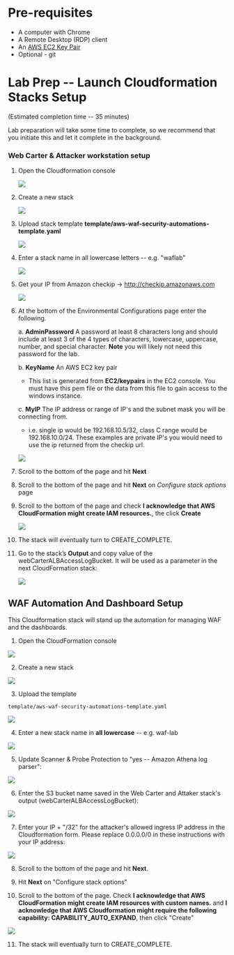 Pre-requisites
==============
-   A computer with Chrome
-   A Remote Desktop (RDP) client
-   An [AWS EC2 Key Pair](https://docs.aws.amazon.com/AWSEC2/latest/UserGuide/ec2-key-pairs.html#having-ec2-create-your-key-pair)
-   Optional - git

Lab Prep -- Launch Cloudformation Stacks Setup
==============================================

(Estimated completion time -- 35 minutes)

Lab preparation will take some time to complete, so we recommend that
you initiate this and let it complete in the background.

### Web Carter & Attacker workstation setup


1.  Open the Cloudformation console

    ![](.//media/image10.png)

2.  Create a new stack

    ![](.//media/image11.png)

3.  Upload stack template **template/aws-waf-security-automations-template.yaml**

    ![](.//media/image12.png)

4.  Enter a stack name in all lowercase letters -- e.g. "waflab"

    ![](.//media/image13.png)

5.  Get your IP from Amazon checkip -> <http://checkip.amazonaws.com>

    ![](.//media/image7.png)


6.  At the bottom of the Environmental Configurations page enter the following.  

    a.  **AdminPassword** A password at least 8 characters long and should include at least 3 of the 4 types of characters, lowercase, uppercase, number, and special character.
    **Note** you will likely not need this password for the lab.

    b.  **KeyName** An AWS EC2 key pair
    -   This list is generated from **EC2/keypairs** in the EC2 console.  You must have this pem file or the data from this file to gain access to the windows instance.

    c.  **MyIP** The IP address or range of IP's and the subnet mask you will be connecting from.
    -   i.e. single ip would be 192.168.10.5/32, class C range would be 192.168.10.0/24.  These examples are private IP's you would need to use the ip returned from the checkip url.

    ![](.//media/image14.png)

7.  Scroll to the bottom of the page and hit **Next**

8.  Scroll to the bottom of the page and hit **Next** on *Configure
    stack options* page

9.  Scroll to the bottom of the page and check **I acknowledge that AWS CloudFormation might create IAM resources.**, the click **Create**

    ![](.//media/image16.png)

10. The stack will eventually turn to CREATE\_COMPLETE.

11. Go to the stack’s **Output** and copy value of the webCarterALBAccessLogBucket. It will be used as a parameter in the next CloudFormation stack:

    ![](.//media/image17.png)


WAF Automation And Dashboard Setup
----------------------------------

This Cloudformation stack will stand up the automation for managing WAF
and the dashboards.

1.  Open the CloudFormation console

![](.//media/image1.png)

2.  Create a new stack

![](.//media/image2.png)

3.  Upload the template

`template/aws-waf-security-automations-template.yaml`

![](.//media/image3.png)

4.  Enter a new stack name in **all lowercase** -- e.g. waf-lab

![](.//media/image4.png)

5.  Update Scanner & Probe Protection to "yes -- Amazon Athena log parser":

![](.//media/image5.png)

6.  Enter the S3 bucket name saved in the Web Carter and Attaker stack's output (webCarterALBAccessLogBucket):

![](.//media/image6.png)

7.  Enter your IP + "/32" for the attacker's allowed ingress IP address in the Cloudformation form. Please replace 0.0.0.0/0 in these instructions with your IP address:

![](.//media/image8.png)

8.  Scroll to the bottom of the page and hit **Next**.

9. Hit **Next** on "Configure stack options"

10. Scroll to the bottom of the page. Check **I acknowledge that AWS CloudFormation might create IAM resources with custom names.** and **I acknowledge that AWS Cloudformation might require the following capability: CAPABILITY\_AUTO\_EXPAND**, then click "Create"

![](.//media/image9.png)

11. The stack will eventually turn to CREATE\_COMPLETE.
